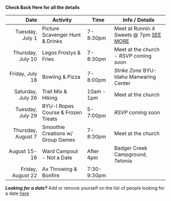 **Check Back Here for all the details**

|               Date | Activity                           | Time        | Info / Details                                      |
|-------------------:|------------------------------------|-------------|-----------------------------------------------------|
|    Tuesday, July 1 | Picture Scavenger Hunt & Drinks    | 7-8:30pm    | Meet at Runnin 4 Sweets @ 7pm [SEE MORE](scavenger) |
|  Thursday, July 10 | Legos Frostys & Fries              | 7-8:30pm    | Meet at the church - *RSVP* coming soon             |
|    Friday, July 18 | Bowling & Pizza                    | 7-8:00pm    | *Strike Zone* BYU-Idaho Manwaring Center            |
|  Saturday, July 26 | Trail Mix & Hiking                 | 10am - 1pm  | Meet at the church                                  |
|   Tuesday, July 29 | BYU-I Ropes Course & Frozen Treats | 5-7:00pm    | *RSVP* coming soon                                  |
| Thursday, August 7 | Smoothie Creations w/ Group Games  | 7-8:30pm    | Meet at the church                                  |
|       August 15-16 | Ward Campout - Not a Date          | After 4pm   | Badger Creek Campground, Tetonia                    |
|  Friday, August 22 | Ax Throwing & Bonfire              | 7:30-9:30pm |                                                     |

**_Looking for a date?_** Add or remove yourself on the list of people looking for a date [here](https://docs.google.com/spreadsheets/d/1ejb8PIBNJB9w0nGALb3x0f0VkHCh25d-yF8GJUUSq_4/edit?usp=sharing)